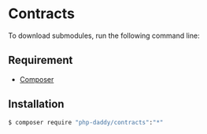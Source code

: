 # Contracts

To download submodules, run the following command line:

## Requirement

* [Composer](https://getcomposer.org/)

## Installation

```bash
$ composer require "php-daddy/contracts":"*"
```


